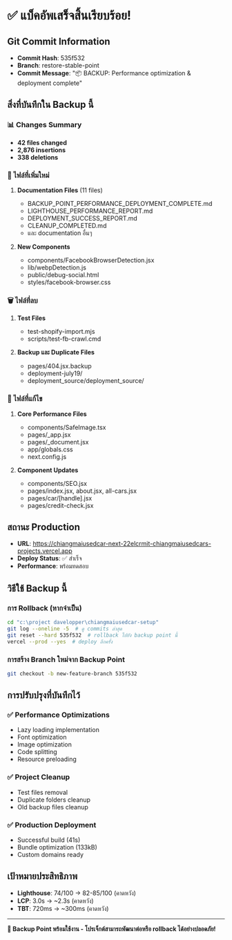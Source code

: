 # ✅ แบ็คอัพเสร็จสิ้นเรียบร้อย!

## Git Commit Information

- **Commit Hash**: 535f532
- **Branch**: restore-stable-point
- **Commit Message**: "📦 BACKUP: Performance optimization & deployment complete"

## สิ่งที่บันทึกใน Backup นี้

### 📊 Changes Summary

- **42 files changed**
- **2,876 insertions**
- **338 deletions**

### 📁 ไฟล์ที่เพิ่มใหม่

1. **Documentation Files** (11 files)

   - BACKUP_POINT_PERFORMANCE_DEPLOYMENT_COMPLETE.md
   - LIGHTHOUSE_PERFORMANCE_REPORT.md
   - DEPLOYMENT_SUCCESS_REPORT.md
   - CLEANUP_COMPLETED.md
   - และ documentation อื่นๆ

2. **New Components**
   - components/FacebookBrowserDetection.jsx
   - lib/webpDetection.js
   - public/debug-social.html
   - styles/facebook-browser.css

### 🗑️ ไฟล์ที่ลบ

1. **Test Files**

   - test-shopify-import.mjs
   - scripts/test-fb-crawl.cmd

2. **Backup และ Duplicate Files**
   - pages/404.jsx.backup
   - deployment-july19/
   - deployment_source/deployment_source/

### 🔧 ไฟล์ที่แก้ไข

1. **Core Performance Files**

   - components/SafeImage.tsx
   - pages/\_app.jsx
   - pages/\_document.jsx
   - app/globals.css
   - next.config.js

2. **Component Updates**
   - components/SEO.jsx
   - pages/index.jsx, about.jsx, all-cars.jsx
   - pages/car/[handle].jsx
   - pages/credit-check.jsx

## สถานะ Production

- **URL**: https://chiangmaiusedcar-next-22elcrmit-chiangmaiusedcars-projects.vercel.app
- **Deploy Status**: ✅ สำเร็จ
- **Performance**: พร้อมทดสอบ

## วิธีใช้ Backup นี้

### การ Rollback (หากจำเป็น)

```bash
cd "c:\project davelopper\chiangmaiusedcar-setup"
git log --oneline -5  # ดู commits ล่าสุด
git reset --hard 535f532  # rollback ไปยัง backup point นี้
vercel --prod --yes  # deploy อีกครั้ง
```

### การสร้าง Branch ใหม่จาก Backup Point

```bash
git checkout -b new-feature-branch 535f532
```

## การปรับปรุงที่บันทึกไว้

### ✅ Performance Optimizations

- Lazy loading implementation
- Font optimization
- Image optimization
- Code splitting
- Resource preloading

### ✅ Project Cleanup

- Test files removal
- Duplicate folders cleanup
- Old backup files cleanup

### ✅ Production Deployment

- Successful build (41s)
- Bundle optimization (133kB)
- Custom domains ready

## เป้าหมายประสิทธิภาพ

- **Lighthouse**: 74/100 → 82-85/100 (คาดหวัง)
- **LCP**: 3.0s → ~2.3s (คาดหวัง)
- **TBT**: 720ms → ~300ms (คาดหวัง)

---

**🎉 Backup Point พร้อมใช้งาน - โปรเจ็กต์สามารถพัฒนาต่อหรือ rollback ได้อย่างปลอดภัย!**
